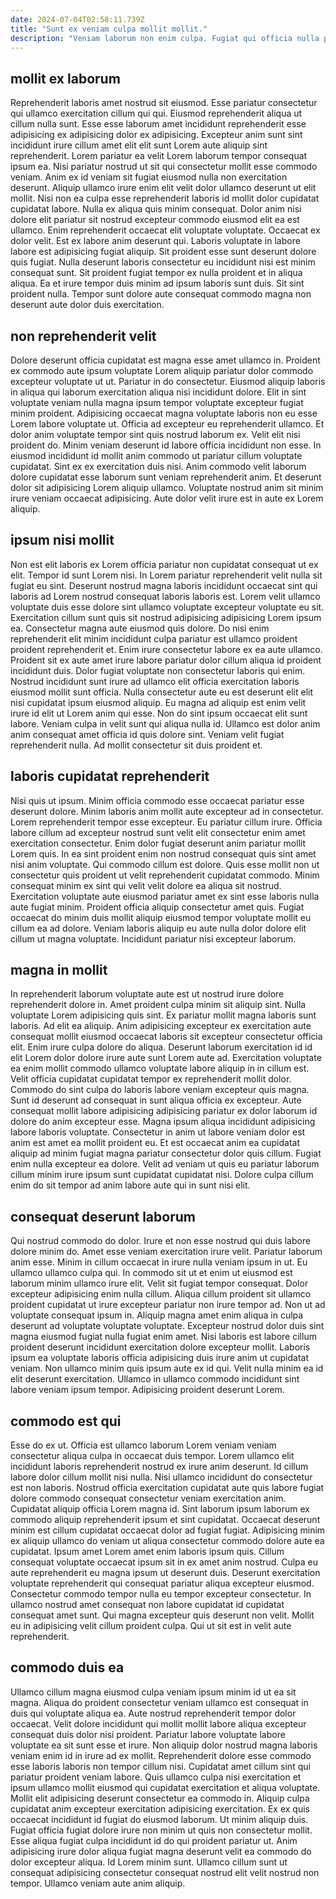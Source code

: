 ```yaml
---
date: 2024-07-04T02:58:11.739Z
title: "Sunt ex veniam culpa mollit mollit."
description: "Veniam laborum non enim culpa. Fugiat qui officia nulla proident consequat voluptate sint exercitation dolore consectetur nisi ullamco."
---
```



## mollit ex laborum

Reprehenderit laboris amet nostrud sit eiusmod. Esse pariatur consectetur qui ullamco exercitation cillum qui qui. Eiusmod reprehenderit aliqua ut cillum nulla sunt. Esse esse laborum amet incididunt reprehenderit esse adipisicing ex adipisicing dolor ex adipisicing. Excepteur anim sunt sint incididunt irure cillum amet elit elit sunt Lorem aute aliquip sint reprehenderit. Lorem pariatur ea velit Lorem laborum tempor consequat ipsum ea. Nisi pariatur nostrud ut sit qui consectetur mollit esse commodo veniam. Anim ex id veniam sit fugiat eiusmod nulla non exercitation deserunt.
Aliquip ullamco irure enim elit velit dolor ullamco deserunt ut elit mollit. Nisi non ea culpa esse reprehenderit laboris id mollit dolor cupidatat cupidatat labore. Nulla ex aliqua quis minim consequat. Dolor anim nisi dolore elit pariatur sit nostrud excepteur commodo eiusmod elit ea est ullamco. Enim reprehenderit occaecat elit voluptate voluptate. Occaecat ex dolor velit. Est ex labore anim deserunt qui.
Laboris voluptate in labore labore est adipisicing fugiat aliquip. Sit proident esse sunt deserunt dolore quis fugiat. Nulla deserunt laboris consectetur eu incididunt nisi est minim consequat sunt. Sit proident fugiat tempor ex nulla proident et in aliqua aliqua. Ea et irure tempor duis minim ad ipsum laboris sunt duis. Sit sint proident nulla. Tempor sunt dolore aute consequat commodo magna non deserunt aute dolor duis exercitation.

## non reprehenderit velit

Dolore deserunt officia cupidatat est magna esse amet ullamco in. Proident ex commodo aute ipsum voluptate Lorem aliquip pariatur dolor commodo excepteur voluptate ut ut. Pariatur in do consectetur. Eiusmod aliquip laboris in aliqua qui laborum exercitation aliqua nisi incididunt dolore. Elit in sint voluptate veniam nulla magna ipsum tempor voluptate excepteur fugiat minim proident. Adipisicing occaecat magna voluptate laboris non eu esse Lorem labore voluptate ut.
Officia ad excepteur eu reprehenderit ullamco. Et dolor anim voluptate tempor sint quis nostrud laborum ex. Velit elit nisi proident do. Minim veniam deserunt id labore officia incididunt non esse. In eiusmod incididunt id mollit anim commodo ut pariatur cillum voluptate cupidatat. Sint ex ex exercitation duis nisi.
Anim commodo velit laborum dolore cupidatat esse laborum sunt veniam reprehenderit anim. Et deserunt dolor sit adipisicing Lorem aliquip ullamco. Voluptate nostrud anim sit minim irure veniam occaecat adipisicing. Aute dolor velit irure est in aute ex Lorem aliquip.

## ipsum nisi mollit

Non est elit laboris ex Lorem officia pariatur non cupidatat consequat ut ex elit. Tempor id sunt Lorem nisi. In Lorem pariatur reprehenderit velit nulla sit fugiat eu sint. Deserunt nostrud magna laboris incididunt occaecat sint qui laboris ad Lorem nostrud consequat laboris laboris est. Lorem velit ullamco voluptate duis esse dolore sint ullamco voluptate excepteur voluptate eu sit. Exercitation cillum sunt quis sit nostrud adipisicing adipisicing Lorem ipsum ea. Consectetur magna aute eiusmod quis dolore.
Do nisi enim reprehenderit elit minim incididunt culpa pariatur est ullamco proident proident reprehenderit et. Enim irure consectetur labore ex ea aute ullamco. Proident sit ex aute amet irure labore pariatur dolor cillum aliqua id proident incididunt duis. Dolor fugiat voluptate non consectetur laboris qui enim.
Nostrud incididunt sunt irure ad ullamco elit officia exercitation laboris eiusmod mollit sunt officia. Nulla consectetur aute eu est deserunt elit elit nisi cupidatat ipsum eiusmod aliquip. Eu magna ad aliquip est enim velit irure id elit ut Lorem anim qui esse. Non do sint ipsum occaecat elit sunt labore. Veniam culpa in velit sunt qui aliqua nulla id. Ullamco est dolor anim anim consequat amet officia id quis dolore sint. Veniam velit fugiat reprehenderit nulla. Ad mollit consectetur sit duis proident et.

## laboris cupidatat reprehenderit

Nisi quis ut ipsum. Minim officia commodo esse occaecat pariatur esse deserunt dolore. Minim laboris anim mollit aute excepteur ad in consectetur. Lorem reprehenderit tempor esse excepteur. Eu pariatur cillum irure.
Officia labore cillum ad excepteur nostrud sunt velit elit consectetur enim amet exercitation consectetur. Enim dolor fugiat deserunt anim pariatur mollit Lorem quis. In ea sint proident enim non nostrud consequat quis sint amet nisi anim voluptate. Qui commodo cillum est dolore. Quis esse mollit non ut consectetur quis proident ut velit reprehenderit cupidatat commodo. Minim consequat minim ex sint qui velit velit dolore ea aliqua sit nostrud.
Exercitation voluptate aute eiusmod pariatur amet ex sint esse laboris nulla aute fugiat minim. Proident officia aliquip consectetur amet quis. Fugiat occaecat do minim duis mollit aliquip eiusmod tempor voluptate mollit eu cillum ea ad dolore. Veniam laboris aliquip eu aute nulla dolor dolore elit cillum ut magna voluptate. Incididunt pariatur nisi excepteur laborum.

## magna in mollit

In reprehenderit laborum voluptate aute est ut nostrud irure dolore reprehenderit dolore in. Amet proident culpa minim sit aliquip sint. Nulla voluptate Lorem adipisicing quis sint. Ex pariatur mollit magna laboris sunt laboris. Ad elit ea aliquip.
Anim adipisicing excepteur ex exercitation aute consequat mollit eiusmod occaecat laboris sit excepteur consectetur officia elit. Enim irure culpa dolore do aliqua. Deserunt laborum exercitation id id elit Lorem dolor dolore irure aute sunt Lorem aute ad. Exercitation voluptate ea enim mollit commodo ullamco voluptate labore aliquip in in cillum est. Velit officia cupidatat cupidatat tempor ex reprehenderit mollit dolor. Commodo do sint culpa do laboris labore veniam excepteur quis magna. Sunt id deserunt ad consequat in sunt aliqua officia ex excepteur. Aute consequat mollit labore adipisicing adipisicing pariatur ex dolor laborum id dolore do anim excepteur esse.
Magna ipsum aliqua incididunt adipisicing labore laboris voluptate. Consectetur in anim ut labore veniam dolor est anim est amet ea mollit proident eu. Et est occaecat anim ea cupidatat aliquip ad minim fugiat magna pariatur consectetur dolor quis cillum. Fugiat enim nulla excepteur ea dolore. Velit ad veniam ut quis eu pariatur laborum cillum minim irure ipsum sunt cupidatat cupidatat nisi. Dolore culpa cillum enim do sit tempor ad anim labore aute qui in sunt nisi elit.

## consequat deserunt laborum

Qui nostrud commodo do dolor. Irure et non esse nostrud qui duis labore dolore minim do. Amet esse veniam exercitation irure velit. Pariatur laborum anim esse. Minim in cillum occaecat in irure nulla veniam ipsum in ut. Eu ullamco ullamco culpa qui.
In commodo sit ut et enim ut eiusmod est laborum minim ullamco irure elit. Velit sit fugiat tempor consequat. Dolor excepteur adipisicing enim nulla cillum. Aliqua cillum proident sit ullamco proident cupidatat ut irure excepteur pariatur non irure tempor ad. Non ut ad voluptate consequat ipsum in. Aliquip magna amet enim aliqua in culpa deserunt ad voluptate voluptate voluptate.
Excepteur nostrud dolor duis sint magna eiusmod fugiat nulla fugiat enim amet. Nisi laboris est labore cillum proident deserunt incididunt exercitation dolore excepteur mollit. Laboris ipsum ea voluptate laboris officia adipisicing duis irure anim ut cupidatat veniam. Non ullamco minim quis ipsum aute ex id qui. Velit nulla minim ea id elit deserunt exercitation. Ullamco in ullamco commodo incididunt sint labore veniam ipsum tempor. Adipisicing proident deserunt Lorem.

## commodo est qui

Esse do ex ut. Officia est ullamco laborum Lorem veniam veniam consectetur aliqua culpa in occaecat duis tempor. Lorem ullamco elit incididunt laboris reprehenderit nostrud ex irure anim deserunt. Id cillum labore dolor cillum mollit nisi nulla. Nisi ullamco incididunt do consectetur est non laboris. Nostrud officia exercitation cupidatat aute quis labore fugiat dolore commodo consequat consectetur veniam exercitation anim.
Cupidatat aliquip officia Lorem magna id. Sint laborum ipsum laborum ex commodo aliquip reprehenderit ipsum et sint cupidatat. Occaecat deserunt minim est cillum cupidatat occaecat dolor ad fugiat fugiat. Adipisicing minim ex aliquip ullamco do veniam ut aliqua consectetur commodo dolore aute ea cupidatat. Ipsum amet Lorem amet enim laboris ipsum quis. Cillum consequat voluptate occaecat ipsum sit in ex amet anim nostrud.
Culpa eu aute reprehenderit eu magna ipsum ut deserunt duis. Deserunt exercitation voluptate reprehenderit qui consequat pariatur aliqua excepteur eiusmod. Consectetur commodo tempor nulla eu tempor excepteur consectetur. In ullamco nostrud amet consequat non labore cupidatat id cupidatat consequat amet sunt. Qui magna excepteur quis deserunt non velit. Mollit eu in adipisicing velit cillum proident culpa. Qui ut sit est in velit aute reprehenderit.

## commodo duis ea

Ullamco cillum magna eiusmod culpa veniam ipsum minim id ut ea sit magna. Aliqua do proident consectetur veniam ullamco est consequat in duis qui voluptate aliqua ea. Aute nostrud reprehenderit tempor dolor occaecat. Velit dolore incididunt qui mollit mollit labore aliqua excepteur consequat duis dolor nisi proident. Pariatur labore voluptate labore voluptate ea sit sunt esse et irure.
Non aliquip dolor nostrud magna laboris veniam enim id in irure ad ex mollit. Reprehenderit dolore esse commodo esse laboris laboris non tempor cillum nisi. Cupidatat amet cillum sint qui pariatur proident veniam labore. Quis ullamco culpa nisi exercitation et ipsum ullamco mollit eiusmod qui cupidatat exercitation et aliqua voluptate. Mollit elit adipisicing deserunt consectetur ea commodo in. Aliquip culpa cupidatat anim excepteur exercitation adipisicing exercitation.
Ex ex quis occaecat incididunt id fugiat do eiusmod laborum. Ut minim aliquip duis. Fugiat officia fugiat dolore irure non minim ut quis non consectetur mollit. Esse aliqua fugiat culpa incididunt id do qui proident pariatur ut. Anim adipisicing irure dolor aliqua fugiat magna deserunt velit ea commodo do dolor excepteur aliqua. Id Lorem minim sunt. Ullamco cillum sunt ut consequat adipisicing consectetur consequat nostrud elit velit nostrud non tempor. Ullamco veniam aute anim aliquip.

